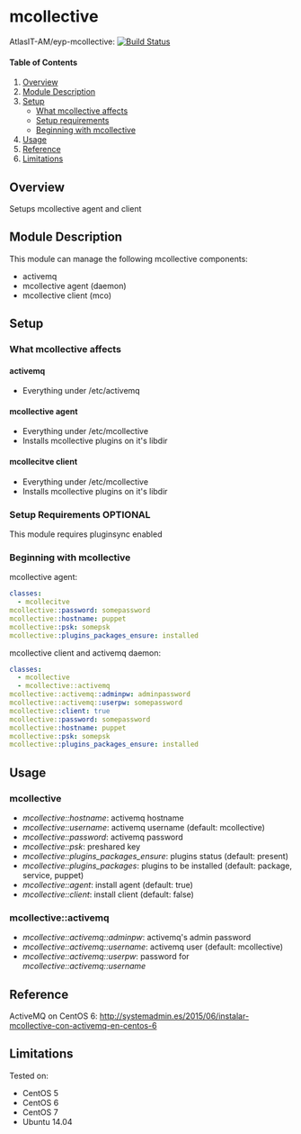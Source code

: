 # mcollective

AtlasIT-AM/eyp-mcollective: [![Build Status](https://travis-ci.org/AtlasIT-AM/eyp-mcollective.png?branch=master)](https://travis-ci.org/AtlasIT-AM/eyp-mcollective)

#### Table of Contents

1. [Overview](#overview)
2. [Module Description](#module-description)
3. [Setup](#setup)
    * [What mcollective affects](#what-mcollective-affects)
    * [Setup requirements](#setup-requirements)
    * [Beginning with mcollective](#beginning-with-mcollective)
4. [Usage](#usage)
5. [Reference](#reference)
5. [Limitations](#limitations)

## Overview

Setups mcollective agent and client

## Module Description

This module can manage the following mcollective components:
* activemq
* mcollective agent (daemon)
* mcollective client (mco)

## Setup

### What mcollective affects

#### activemq
* Everything under /etc/activemq

#### mcollective agent
* Everything under /etc/mcollective
* Installs mcollective plugins on it's libdir

#### mcollecitve client
* Everything under /etc/mcollective
* Installs mcollective plugins on it's libdir

### Setup Requirements **OPTIONAL**

This module requires pluginsync enabled

### Beginning with mcollective

mcollective agent:

```yaml
classes:
  - mcollecitve
mcollective::password: somepassword
mcollective::hostname: puppet
mcollective::psk: somepsk
mcollective::plugins_packages_ensure: installed
```

mcollective client and activemq daemon:

```yaml
classes:
  - mcollective
  - mcollective::activemq
mcollective::activemq::adminpw: adminpassword
mcollective::activemq::userpw: somepassword
mcollective::client: true
mcollective::password: somepassword
mcollective::hostname: puppet
mcollective::psk: somepsk
mcollective::plugins_packages_ensure: installed
```

## Usage

### mcollective
* *mcollective::hostname*: activemq hostname
* *mcollective::username*: activemq username (default: mcollective)
* *mcollective::password*: activemq password
* *mcollective::psk*: preshared key
* *mcollective::plugins_packages_ensure*: plugins status (default: present)
* *mcollective::plugins_packages*: plugins to be installed (default: package, service, puppet)
* *mcollective::agent*: install agent (default: true)
* *mcollective::client*: install client (default: false)

### mcollective::activemq

* *mcollective::activemq::adminpw*: activemq's admin password
* *mcollective::activemq::username*: activemq user (default: mcollective)
* *mcollective::activemq::userpw*: password for *mcollective::activemq::username*

## Reference

ActiveMQ on CentOS 6: http://systemadmin.es/2015/06/instalar-mcollective-con-activemq-en-centos-6

## Limitations

Tested on:
* CentOS 5
* CentOS 6
* CentOS 7
* Ubuntu 14.04
